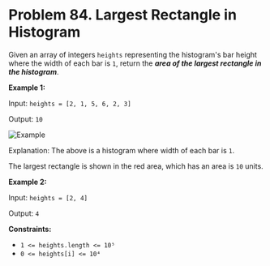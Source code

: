 # Problem 84. Largest Rectangle in Histogram

Given an array of integers ```heights``` representing the histogram's bar height where the width of each bar is ```1```, return the ___area of the largest rectangle in the histogram___.

__Example 1:__

Input: ```heights = [2, 1, 5, 6, 2, 3]```

Output: ```10```

![Example](https://imgur.com/XwOh7mY.png)

Explanation: The above is a histogram where width of each bar is ```1```.

The largest rectangle is shown in the red area, which has an area is ```10``` units.

__Example 2:__

Input: ```heights = [2, 4]```

Output: ```4```

__Constraints:__
- ```1 <= heights.length <= 10⁵```
- ```0 <= heights[i] <= 10⁴```
